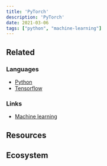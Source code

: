 ```yaml
---
title: 'PyTorch'
description: 'PyTorch'
date: 2021-03-06
tags: ["python", "machine-learning"]
---
```



## Related

<CC col="2">

<div>

### Languages

- [Python](/lang/python)
- [Tensorflow](/lang/python/tensorflow)

</div>

<div>

### Links

- [Machine learning](/links/machine-learning)

</div>

</CC>

## Resources

## Ecosystem
